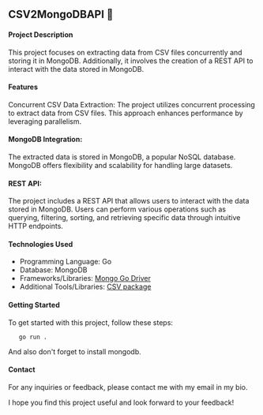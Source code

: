 ## CSV2MongoDBAPI 🌱

#### Project Description

This project focuses on extracting data from CSV files concurrently and storing it in MongoDB. Additionally, it involves the creation of a REST API to interact with the data stored in MongoDB.

#### Features

Concurrent CSV Data Extraction: The project utilizes concurrent processing to extract data from CSV files. This approach enhances performance by leveraging parallelism.

#### MongoDB Integration:

The extracted data is stored in MongoDB, a popular NoSQL database. MongoDB offers flexibility and scalability for handling large datasets.

#### REST API:

The project includes a REST API that allows users to interact with the data stored in MongoDB. Users can perform various operations such as querying, filtering, sorting, and retrieving specific data through intuitive HTTP endpoints.

#### Technologies Used

- Programming Language: Go
- Database: MongoDB
- Frameworks/Libraries: [Mongo Go Driver](https://www.mongodb.com/docs/drivers/go/current/)
- Additional Tools/Libraries: [CSV package](https://pkg.go.dev/encoding/csv)

#### Getting Started

To get started with this project, follow these steps:
 ```
    go run . 
 ```
 And also don't forget to install mongodb.

#### Contact

For any inquiries or feedback, please contact me with my email in my bio.

I hope you find this project useful and look forward to your feedback!
